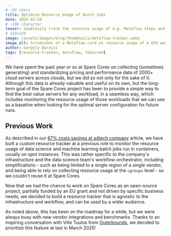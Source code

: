 ```yaml
---
# ~50 chars
title: Optimize Resource Usage of Batch Jobs
date: 2025-03-28
# ~100 character
teaser: Seamlessly track the resource usage of e.g. Metaflow steps and find the best value servers for any workload!
# 320x220
image: /assets/images/blog/thumbnails/metaflow-tracker.webp
image_alt: Screenshot of a Metaflow card on resource usage of a GPU workflow step.
author: Gergely Daroczi
tags: [resource-tracker, metaflow, featured]
---
```


We have spent the past year or so at Spare Cores on collecting (sometimes
generating) and standardizing pricing and performance data of 2000+ cloud
servers across clouds, but we did so not only for the sake of it. Although this
data is already valuable and useful on its own, but the long-term goal of the
Spare Cores project has been to provide a simple way to find the best value
servers for any workload, in a seamless way, which includes monitoring the
resource usage of those workloads that we can use as a baseline when looking for
the optimal server configuration for future runs.

## Previous Work

As described in our [67% costs savings at adtech
company](/article/67pct-cost-saving-at-adtech-company) article, we have built a
custom resource tracker at a previous role to monitor the resource usage of data
science and machine learning batch jobs run in containers, usually on spot
instances. This was rather specific to the company's infrastructure and the data
science team's workflow orchestrator, including simplifications - such as being
limited to a single region of a single vendor, and being able to rely on
collecting resource usage at the `cgroups` level - so we couldn't reuse it at Spare
Cores.

Now that we had the chance to work on Spare Cores as an open-source project,
partially funded by an EU grant and not driven by specific business needs, we
decided to build a resource tracker that is agnostic to the infrastructure and
workflow, and can be used by a wider audience.

As noted above, this has been on the roadmap for a while, but we were always
busy with new vendor integrations and benchmarks. Thanks to an inspiring
conversation with Ville Tuulos from <a href="https://outerbounds.com" target="_blank">Outerbounds</a>,
we decided to prioritize this feature at last in March 2025!

